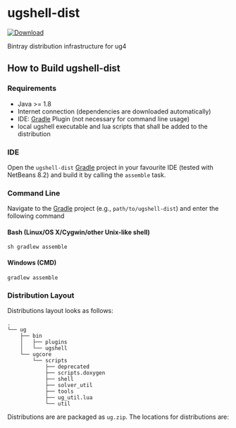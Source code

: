 # ugshell-dist

[ ![Download](https://api.bintray.com/packages/miho/UG/ugshell-dist/images/download.svg) ](https://bintray.com/miho/UG/ugshell-dist/_latestVersion)

Bintray distribution infrastructure for ug4

## How to Build ugshell-dist

### Requirements

- Java >= 1.8
- Internet connection (dependencies are downloaded automatically)
- IDE: [Gradle](http://www.gradle.org/) Plugin (not necessary for command line usage)
- local ugshell executable and lua scripts that shall be added to the distribution

### IDE

Open the `ugshell-dist` [Gradle](http://www.gradle.org/) project in your favourite IDE (tested with NetBeans 8.2) and build it
by calling the `assemble` task.

### Command Line

Navigate to the [Gradle](http://www.gradle.org/) project (e.g., `path/to/ugshell-dist`) and enter the following command

#### Bash (Linux/OS X/Cygwin/other Unix-like shell)

    sh gradlew assemble
    
#### Windows (CMD)

    gradlew assemble
    
### Distribution Layout

Distributions layout looks as follows:
```
.
└── ug
    ├── bin
    │   ├── plugins
    │   └── ugshell
    └── ugcore
        └── scripts
            ├── deprecated
            ├── scripts.doxygen
            ├── shell
            ├── solver_util
            ├── tools
            ├── ug_util.lua
            └── util
```
Distributions are are packaged as `ug.zip`. The locations for distributions are:


